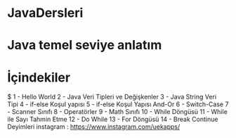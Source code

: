 # JavaDersleri
# Java temel seviye anlatım 
# İçindekiler
$ 1 - Hello World
2 - Java Veri Tipleri ve Değişkenler
3 - Java String Veri Tipi
4 - if-else Koşul yapısı
5 - if-else Koşul Yapısı And-Or
6 - Switch-Case
7 - Scanner Sınıfı
8 - Operatörler
9 - Math Sınıfı
10 - While Döngüsü
11 - While ile Sayı Tahmin Etme
12 - Do While
13 - For Döngüsü
14 - Break Continue Deyimleri
instagram : https://www.instagram.com/uekapps/
